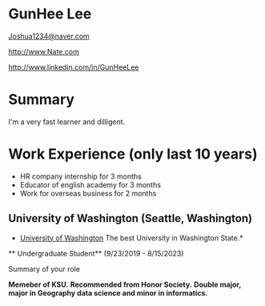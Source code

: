 # **GunHee Lee**

Joshua1234@naver.com

http://www.Nate.com

http://www.linkedin.com/in/GunHeeLee

# Summary

 I'm a very fast learner and dilligent.

# Work Experience (only last 10 years)

* HR company internship for 3 months
* Educator of english academy for 3 months
* Work for overseas business for 2 months

## University of Washington (Seattle, Washington)

* [University of Washington][] The best University in Washington State.*

** Undergraduate Student** (9/23/2019 - 8/15/2023)

Summary of your role

**Memeber of KSU.**
**Recommended from Honor Society.**
**Double major, major in Geography data science and minor in informatics.**

[University of Washington]: http://www.washington.edu

